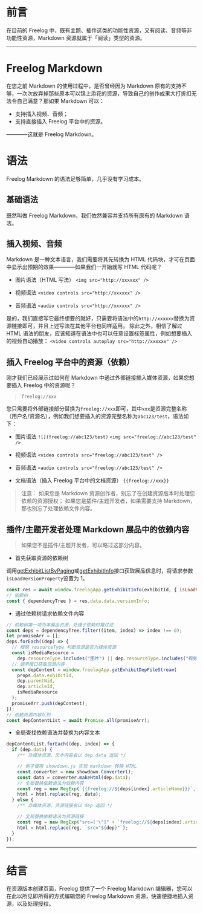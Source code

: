 # 前言

在目前的 Freelog 中，既有主题、插件这类的功能性资源，又有阅读、音频等非功能性资源，Markdown 资源就属于「阅读」类型的资源。

---

# Freelog Markdown

在您之前 Markdown 的使用过程中，是否曾经因为 Markdown 原有的支持不够，一次次放弃掉那些原本可以锦上添花的资源，导致自己的创作成果大打折扣无法令自己满意？那如果 Markdown 可以：

- 支持插入视频、音频；
- 支持直接插入 Freelog 平台中的资源。

————这就是 Freelog Markdown。

# 语法

Freelog Markdown 的语法足够简单，几乎没有学习成本。

## 基础语法

既然叫做 Freelog Markdown，我们依然兼容并支持所有原有的 Markdown 语法。

## 插入视频、音频

Markdown 是一种文本语言，我们需要将其先转换为 HTML 代码块，才可在页面中显示出预期的效果————如果我们一开始就写 HTML 代码呢？

- 图片语法（HTML 写法）
  `<img src="http://xxxxxx" />`

- 视频语法
  `<video controls src="http://xxxxxx" />`

- 音频语法
  `<audio controls src="http://xxxxxx" />`

是的，我们直接写它最终想要的就好，只需要将语法中的`http://xxxxxx`替换为资源链接即可，并且上述写法在其他平台也同样适用。
除此之外，相信了解过 HTML 语法的朋友，应该知道在语法中也可以任意设置标签属性，例如想要插入的视频自动播放：
`<video controls autoplay src="http://xxxxxx" />`

## 插入 Freelog 平台中的资源（依赖）

刚才我们已经展示过如何在 Markdown 中通过外部链接插入媒体资源，如果您想要插入 Freelog 中的资源呢？

> `freelog://xxx`

您只需要将外部链接部分替换为`freelog://xxx`即可，其中`xxx`是资源完整名称（用户名/资源名），例如我们想要插入的资源完整名称为`abc123/test`，语法如下：

- 图片语法
  `![](freelog://abc123/test)`
  `<img src="freelog://abc123/test" />`

- 视频语法
  `<video controls src="freelog://abc123/test" />`

- 音频语法
  `<audio controls src="freelog://abc123/test" />`

- 文档语法（插入 Freelog 平台中的文档资源）
  `{{freelog://xxx}}`

> 注意：
> 如果您是 Markdown 资源创作者，别忘了在创建资源版本时处理您依赖的资源授权；
> 如果您是插件/主题开发者，如果需要支持 Markdown，那也别忘了处理依赖文件内容。

## 插件/主题开发者处理 Markdown 展品中的依赖内容

> 如果您不是插件/主题开发者，可以略过这部分内容。

- 首先获取资源的依赖树

调用[getExhibitListByPaging](https://widget-docs.freelog.com/api/#getexhibitlistbypaging)或[getExhibitInfo](https://widget-docs.freelog.com/api/#getexhibitinfo)接口获取展品信息时，将请求参数`isLoadVersionProperty`设置为 1。

```js
const res = await window.freelogApp.getExhibitInfo(exhibitId, { isLoadVersionProperty: 1 });
// 依赖树
const { dependencyTree } = res.data.data.versionInfo;
```

- 通过依赖树请求依赖文件内容

```js
// 依赖树第一项为本展品资源，处理子依赖时需过滤
const deps = dependencyTree.filter((item, index) => index !== 0);
let promiseArr = [];
deps.forEach((dep) => {
  // 根据 resourceType 判断资源是否为媒体资源
  const isMediaResource =
    dep.resourceType.includes("图片") || dep.resourceType.includes("视频") || dep.resourceType.includes("音频");
  // 调用接口获取资源内容
  const depContent = window.freelogApp.getExhibitDepFileStream(
    props.data.exhibitId,
    dep.parentNid,
    dep.articleId,
    isMediaResource
  );
  promiseArr.push(depContent);
});
// 依赖资源内容队列
const depContentList = await Promise.all(promiseArr);
```

- 全局查找依赖语法并替换为内容文本

```js
depContentList.forEach((dep, index) => {
  if (dep.data) {
    /** 非媒体资源，文本内容会以 dep.data 返回 */

    // 例子使用 showdown.js 实现 markdown 转换 HTML
    const converter = new showdown.Converter();
    const data = converter.makeHtml(dep.data);
    // 全局替换依赖语法为依赖内容
    const reg = new RegExp(`{{freelog://${deps[index].articleName}}}`, "g");
    html = html.replace(reg, data);
  } else {
    /** 非媒体资源，资源链接会以 dep 返回 */

    // 全局替换依赖语法为资源链接
    const reg = new RegExp("src=['\"]" + `freelog://${deps[index].articleName}` + "['\"]", "g");
    html = html.replace(reg, `src="${dep}"`);
  }
});
```

---

# 结言

在资源版本创建页面，Freelog 提供了一个 Freelog Markdown 编辑器，您可以在此以所见即所得的方式编辑您的 Freelog Markdown 资源，快速便捷地插入资源，以及处理授权。
